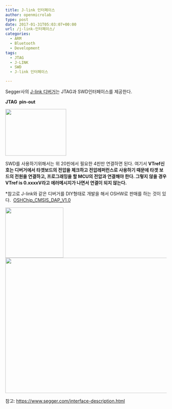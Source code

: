 ```yaml
---
title: J-link 인터페이스
author: openmicrolab
type: post
date: 2017-01-31T05:03:07+00:00
url: /j-link-인터페이스/
categories:
  - ARM
  - Bluetooth
  - Development
tags:
  - JTAG
  - J-LINK
  - SWD
  - J-link 인터페이스

---
```

Segger사의 <a href="https://www.segger.com/jlink-debug-probes.html" target="_blank">J-link 디버거</a>는 JTAG과 SWD인터페이스를 제공한다.

**JTAG  pin-out**

<img loading="lazy" class="alignnone wp-image-3878" src="http://res.cloudinary.com/openmicrolab/image/upload/v1485838196/JLink_Interface_Pinout_JTAG_ehkrff.png" width="190" height="146" /> 

SWD를 사용하기위해서는 위 20핀에서 필요한 4핀만 연결하면 된다. 여기서 **VTref신호는 디버거에서 타겟보드의 전압을 체크하고 전압레퍼런스로 사용하기 때문에 타겟 보드의 전원을 연결하고, 프로그래밍을 할 MCU의 전압과 연결해야 한다. 그렇지 않을 경우 VTref is 0.xxxxV라고 에러메시지가 나면서 연결이 되지 않는다.**

*참고로 J-link와 같은 디버거를 DIY형태로 개발을 해서 OSHW로 판매를 하는 것이 있다.  [OSHChip\_CMSIS\_DAP_V1.0][1]

<img loading="lazy" class="alignnone wp-image-3881" src="http://res.cloudinary.com/openmicrolab/image/upload/c_scale,w_91/v1485838879/JLink_Interface_Pinout_SWD__org_cgyloy.png" width="181" height="157" /> 

<img loading="lazy" class="alignnone wp-image-3882" src="http://res.cloudinary.com/openmicrolab/image/upload/v1485838915/SEGGER_-_The_Embedded_Experts_-_J-Link_Debug_Probes_-_General_Info_-_Interface_description_e6hsuz.png" width="851" height="423" /> 

참고: <a href="https://www.segger.com/interface-description.html" target="_blank">https://www.segger.com/interface-description.html</a>

 [1]: http://oshchip.org/products/OSHChip_CMSIS_DAP_V1.0_Product.html